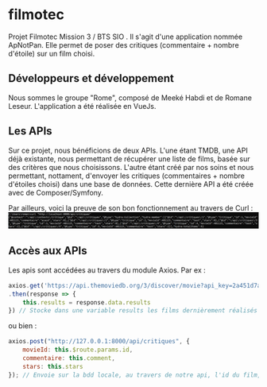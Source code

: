 # filmotec
Projet Filmotec Mission 3 / BTS SIO . Il s'agit d'une application nommée ApNotPan. Elle permet de poser des critiques (commentaire + nombre d'étoile) sur un film choisi.

## Développeurs et développement
Nous sommes le groupe "Rome", composé de Meeké Habdi et de Romane Leseur. L'application a été réalisée en VueJs.

## Les APIs
Sur ce projet, nous bénéficions de deux APIs. L'une étant TMDB, une API déjà existante, nous permettant de récupérer une liste de films, basée sur des critères que nous choisissons. L'autre étant créé par nos soins et nous permettant, nottament, d'envoyer les critiques (commentaires + nombre d'étoiles choisi) dans une base de données. Cette dernière API a été créée avec de Composer/Symfony.

Par ailleurs, voici la preuve de son bon fonctionnement au travers de Curl :
![Curl, affichage de la BDD locale](./src/assets/curlAPICritiques.png)

## Accès aux APIs
Les apis sont accédées au travers du module Axios.
Par ex :
```javascript
axios.get('https://api.themoviedb.org/3/discover/movie?api_key=2a451d7a356fe15263f27b868d8c1014&sort_by=popularity.desc&release_date.gte='+nowDate)
.then(response => {
    this.results = response.data.results
}) // Stocke dans une variable results les films dernièrement réalisés et bénficiant de la plus haute popularité (utilisée sur la page d'accueil)
```
ou bien :
```javascript
axios.post("http://127.0.0.1:8000/api/critiques", {
    movieId: this.$route.params.id,
    commentaire: this.comment,
    stars: this.stars
}); // Envoie sur la bdd locale, au travers de notre api, l'id du film, le commentaire donné ainsi que le nombre d'étoile choisi (utilisé dans le composant Comments.vue)
```